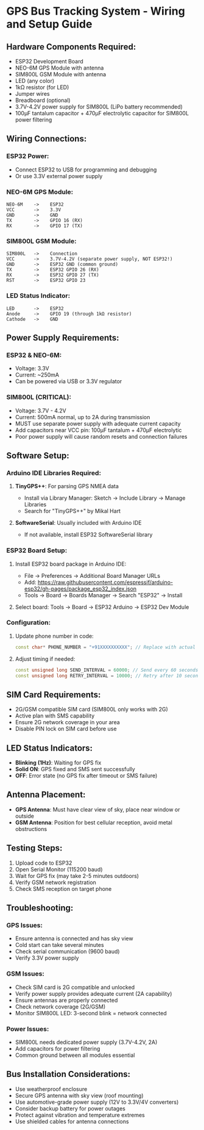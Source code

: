 # GPS Bus Tracking System - Wiring and Setup Guide

## Hardware Components Required:
- ESP32 Development Board
- NEO-6M GPS Module with antenna
- SIM800L GSM Module with antenna
- LED (any color)
- 1kΩ resistor (for LED)
- Jumper wires
- Breadboard (optional)
- 3.7V-4.2V power supply for SIM800L (LiPo battery recommended)
- 100µF tantalum capacitor + 470µF electrolytic capacitor for SIM800L power filtering

## Wiring Connections:

### ESP32 Power:
- Connect ESP32 to USB for programming and debugging
- Or use 3.3V external power supply

### NEO-6M GPS Module:
```
NEO-6M    ->    ESP32
VCC       ->    3.3V
GND       ->    GND
TX        ->    GPIO 16 (RX)
RX        ->    GPIO 17 (TX)
```

### SIM800L GSM Module:
```
SIM800L   ->    Connection
VCC       ->    3.7V-4.2V (separate power supply, NOT ESP32!)
GND       ->    ESP32 GND (common ground)
TX        ->    ESP32 GPIO 26 (RX)
RX        ->    ESP32 GPIO 27 (TX)
RST       ->    ESP32 GPIO 23
```

### LED Status Indicator:
```
LED       ->    ESP32
Anode     ->    GPIO 19 (through 1kΩ resistor)
Cathode   ->    GND
```

## Power Supply Requirements:

### ESP32 & NEO-6M:
- Voltage: 3.3V
- Current: ~250mA
- Can be powered via USB or 3.3V regulator

### SIM800L (CRITICAL):
- Voltage: 3.7V - 4.2V
- Current: 500mA normal, up to 2A during transmission
- MUST use separate power supply with adequate current capacity
- Add capacitors near VCC pin: 100µF tantalum + 470µF electrolytic
- Poor power supply will cause random resets and connection failures

## Software Setup:

### Arduino IDE Libraries Required:
1. **TinyGPS++**: For parsing GPS NMEA data
   - Install via Library Manager: Sketch -> Include Library -> Manage Libraries
   - Search for "TinyGPS++" by Mikal Hart

2. **SoftwareSerial**: Usually included with Arduino IDE
   - If not available, install ESP32 SoftwareSerial library

### ESP32 Board Setup:
1. Install ESP32 board package in Arduino IDE:
   - File -> Preferences -> Additional Board Manager URLs
   - Add: https://raw.githubusercontent.com/espressif/arduino-esp32/gh-pages/package_esp32_index.json
   - Tools -> Board -> Boards Manager -> Search "ESP32" -> Install

2. Select board: Tools -> Board -> ESP32 Arduino -> ESP32 Dev Module

### Configuration:
1. Update phone number in code:
   ```cpp
   const char* PHONE_NUMBER = "+91XXXXXXXXXX"; // Replace with actual number
   ```

2. Adjust timing if needed:
   ```cpp
   const unsigned long SEND_INTERVAL = 60000; // Send every 60 seconds
   const unsigned long RETRY_INTERVAL = 10000; // Retry after 10 seconds
   ```

## SIM Card Requirements:
- 2G/GSM compatible SIM card (SIM800L only works with 2G)
- Active plan with SMS capability
- Ensure 2G network coverage in your area
- Disable PIN lock on SIM card before use

## LED Status Indicators:
- **Blinking (1Hz)**: Waiting for GPS fix
- **Solid ON**: GPS fixed and SMS sent successfully
- **OFF**: Error state (no GPS fix after timeout or SMS failure)

## Antenna Placement:
- **GPS Antenna**: Must have clear view of sky, place near window or outside
- **GSM Antenna**: Position for best cellular reception, avoid metal obstructions

## Testing Steps:
1. Upload code to ESP32
2. Open Serial Monitor (115200 baud)
3. Wait for GPS fix (may take 2-5 minutes outdoors)
4. Verify GSM network registration
5. Check SMS reception on target phone

## Troubleshooting:

### GPS Issues:
- Ensure antenna is connected and has sky view
- Cold start can take several minutes
- Check serial communication (9600 baud)
- Verify 3.3V power supply

### GSM Issues:
- Check SIM card is 2G compatible and unlocked
- Verify power supply provides adequate current (2A capability)
- Ensure antennas are properly connected
- Check network coverage (2G/GSM)
- Monitor SIM800L LED: 3-second blink = network connected

### Power Issues:
- SIM800L needs dedicated power supply (3.7V-4.2V, 2A)
- Add capacitors for power filtering
- Common ground between all modules essential

## Bus Installation Considerations:
- Use weatherproof enclosure
- Secure GPS antenna with sky view (roof mounting)
- Use automotive-grade power supply (12V to 3.3V/4V converters)
- Consider backup battery for power outages
- Protect against vibration and temperature extremes
- Use shielded cables for antenna connections
